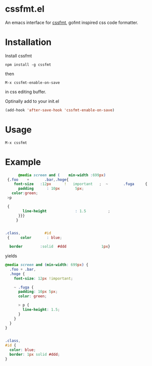# cssfmt.el
An emacs interface for [cssfmt](https://github.com/morishitter/cssfmt), gofmt inspired css code formatter.

# Installation

Install cssfmt

```
npm install -g cssfmt
```

then

```
M-x cssfmt-enable-on-save
```

in css editing buffer.

Optinally add to your init.el

```lisp
(add-hook 'after-save-hook 'cssfmt-enable-on-save)
```

# Usage

```
M-x cssfmt
```

# Example


```css
      @media screen and (    min-width :699px)
 {.foo    +       .bar,.hoge{
    font-size   :12px      !   important   ;  ~       .fuga     {
      padding      : 10px       5px;
   color:green;
 >p

 {
        line-height             : 1.5          ;
      }}}
     }


.class,           #id
 {     color       : blue;

  border        :solid  #ddd                1px}
```

yields

```css
@media screen and (min-width: 699px) {
  .foo + .bar,
  .hoge {
    font-size: 12px !important;

    ~ .fuga {
      padding: 10px 5px;
      color: green;

      > p {
        line-height: 1.5;
      }
    }
  }
}


.class,
#id {
  color: blue;
  border: 1px solid #ddd;
}

```

